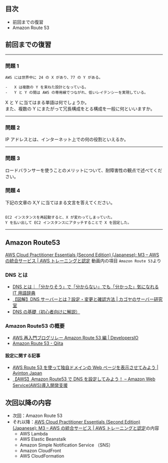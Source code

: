 ## 目次

-   前回までの復習
-   Amazon Route 53

## 前回までの復習

---

### 問題 1

```
AWS には世界中に 24 の X があり、77 の Y がある。

-   X は複数の Y を束ねた設計となっている。
-   Y と Y の間は AWS の専用線でつながれ、低いレイテンシーを実現している。
```

X と Y に当てはまる単語は何でしょうか。  
また、複数の Y にまたがって冗長構成をとる構成を一般に何といいますか。

---

### 問題 2

IP アドレスとは、インターネット上での何の役割といえるか。

---

### 問題 3

ロードバランサーを使うことのメリットについて、耐障害性の観点で述べてください。

### 問題 4

下記の文章の X,Y に当てはまる文言を答えてください。

```

EC2 インスタンスを再起動すると、X が変わってしまっていた。
Y を払い出して EC2 インスタンスにアタッチすることで X を固定した。

```

---

## Amazon Route53

[AWS Cloud Practitioner Essentials (Second Edition) (Japanese): M3 – AWS の統合サービス | AWS トレーニングと認定](https://www.aws.training/Details/eLearning?id=34402) 動画内の項目 `Amazon Route 53`より

### DNS とは

-   [DNS とは｜「分かりそう」で「分からない」でも「分かった」気になれる IT 用語辞典](https://wa3.i-3-i.info/word1287.html)
-   [【図解】DNS サーバーとは？設定・変更と確認方法 | カゴヤのサーバー研究室](https://www.kagoya.jp/howto/rentalserver/dns-server/)
-   [DNS の基礎（初心者向けに解説）](https://blog.senseshare.jp/dns.html)

### Amazon Route53 の概要

-   [AWS 再入門ブログリレー Amazon Route 53 編 | DevelopersIO](https://dev.classmethod.jp/articles/re-introduction-2020-route-53-hosted-zone/)
-   [Amazon Route 53 - Qiita](https://qiita.com/leomaro7/items/75151348409b936f52e0)

#### 設定に関する記事

-   [AWS Route 53 を使って独自ドメインの Web ページを表示させてみよう | Avinton Japan](https://avinton.com/academy/route53-dns-vhost/)
-   [【AWS】Amazon Route53 で DNS を設定してみよう！ – Amazon Web Service(AWS)導入開発支援](https://www.acrovision.jp/service/aws/?p=525)

## 次回以降の内容

-   次回：Amazon Route 53
-   それ以降：[AWS Cloud Practitioner Essentials (Second Edition) (Japanese): M3 – AWS の統合サービス | AWS トレーニングと認定](https://www.aws.training/Details/eLearning?id=34402)の内容
    -   AWS Lambda
    -   AWS Elastic Beanstalk
    -   Amazon Simple Notification Service （SNS）
    -   Amazon CloudFront
    -   AWS CloudFormation

